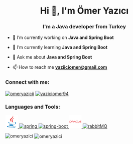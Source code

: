 <h1 align="center">Hi 👋, I'm Ömer Yazıcı</h1>
<h3 align="center">I'm a Java developer from Turkey</h3>

- 🔭 I’m currently working on **Java and Spring Boot**

- 🌱 I’m currently learning **Java and Spring Boot**

- 💬 Ask me about **Java and Spring Boot**

- 📫 How to reach me **yaziiciomer@gmail.com**

<h3 align="left">Connect with me:</h3>
<p align="left">
<a href="https://linkedin.com/in/omeryazicii" target="blank"><img align="center" src="https://raw.githubusercontent.com/rahuldkjain/github-profile-readme-generator/master/src/images/icons/Social/linked-in-alt.svg" alt="omeryazicii" height="30" width="40" /></a>
<a href="https://www.hackerrank.com/yaziciomer94" target="blank"><img align="center" src="https://raw.githubusercontent.com/rahuldkjain/github-profile-readme-generator/master/src/images/icons/Social/hackerrank.svg" alt="yaziciomer94" height="30" width="40" /></a>
</p>

<h3 align="left">Languages and Tools:</h3>
<p align="left"> <a href="https://www.java.com" target="_blank" rel="noreferrer"> <img src="https://raw.githubusercontent.com/devicons/devicon/master/icons/java/java-original.svg" alt="java" width="40" height="40"/> </a> 
  <a href="https://spring.io/" target="_blank" rel="noreferrer"> <img src="https://www.vectorlogo.zone/logos/springio/springio-icon.svg" alt="spring" width="40" height="40"/> </a> 
  <a href="https://spring.io/projects/spring-boot/" target="_blank" rel="noreferrer"> <img src="https://www.inovex.de/wp-content/uploads/2021/04/training-spring-boot.png" alt="spring-boot" width="40" height="40"/> </a>
  <a href="https://www.oracle.com/" target="_blank" rel="noreferrer"> <img src="https://raw.githubusercontent.com/devicons/devicon/master/icons/oracle/oracle-original.svg" alt="oracle" width="40" height="40"/> </a> 
  <a href="https://www.rabbitmq.com" target="_blank" rel="noreferrer"> <img src="https://www.vectorlogo.zone/logos/rabbitmq/rabbitmq-icon.svg" alt="rabbitMQ" width="40" height="40"/> </a>  </p>

<p><img align="left" src="https://github-readme-stats.vercel.app/api/top-langs?username=omeryazici&show_icons=true&locale=en&layout=compact" alt="omeryazici" /></p>

<p>&nbsp;<img align="center" src="https://github-readme-stats.vercel.app/api?username=omeryazici&show_icons=true&locale=en" alt="omeryazici" /></p>
